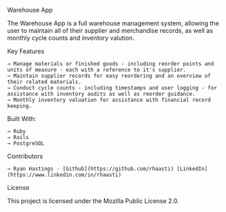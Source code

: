 Warehouse App

The Warehouse App is a full warehouse management system, allowing the user to maintain all of their supplier and merchandise records, as well as monthly cycle counts and inventory valution. 

Key Features

    → Manage materials or finished goods - including reorder points and units of measure - each with a reference to it's supplier.
    → Maintain supplier records for easy reordering and an overview of their related materials. 
    → Conduct cycle counts - including timestamps and user logging - for assistance with inventory audits as well as reorder guidance. 
    → Monthly inventory valuation for assistance with financial record keeping. 

Built With:

    → Ruby
    → Rails
    → PostgreSQL

Contributors

    → Ryan Hastings - [Github](https://github.com/rhaasti) [LinkedIn](https://www.linkedin.com/in/rhaasti)

License

This project is licensed under the Mozilla Public License 2.0.